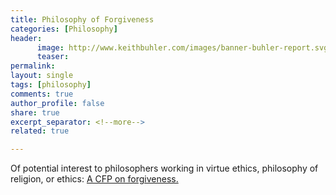 ```yaml
---
title: Philosophy of Forgiveness
categories: [Philosophy]
header:
      image: http://www.keithbuhler.com/images/banner-buhler-report.svg
      teaser: 
permalink: 
layout: single
tags: [philosophy]
comments: true
author_profile: false
share: true
excerpt_separator: <!--more-->
related: true

---
```


Of potential interest to philosophers working in virtue ethics, philosophy of religion, or ethics: [A CFP on forgiveness.](https://vernonpress.com/proposal?id=17&uid=f49f69414ae882280443732ef82ed2b2)
